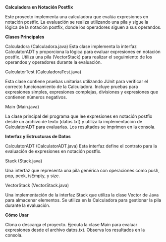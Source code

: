 **Calculadora en Notación Postfix**

Este proyecto implementa una calculadora que evalúa expresiones en notación postfix. La evaluación se realiza utilizando una pila y sigue la lógica de la notación postfix, donde los operadores siguen a sus operandos.

**Clases Principales**

Calculadora (Calculadora.java)
  Esta clase implementa la interfaz CalculatorADT y proporciona la lógica para evaluar expresiones en notación postfix. Utiliza una pila (VectorStack) para realizar el seguimiento de los operandos y operadores durante la evaluación.

CalculatorTest (CalculadoraTest.java)
 
 Esta clase contiene pruebas unitarias utilizando JUnit para verificar el correcto funcionamiento de la Calculadora. Incluye pruebas para expresiones simples, expresiones complejas, divisiones y expresiones que contienen números negativos.

Main (Main.java)
 
 La clase principal del programa que lee expresiones en notación postfix desde un archivo de texto (datos.txt) y utiliza la implementación de CalculatorADT para evaluarlas. Los resultados se imprimen en la consola.

**Interfaz y Estructuras de Datos**

CalculatorADT (CalculatorADT.java)
  Esta interfaz define el contrato para la evaluación de expresiones en notación postfix.

Stack (Stack.java)
  
Una interfaz que representa una pila genérica con operaciones como push, pop, peek, isEmpty, y size.

VectorStack (VectorStack.java)
  
Una implementación de la interfaz Stack que utiliza la clase Vector de Java para almacenar elementos. Se utiliza en la Calculadora para gestionar la pila durante la evaluación.

**Cómo Usar**

Clona o descarga el proyecto.
Ejecuta la clase Main para evaluar expresiones desde el archivo datos.txt.
Observa los resultados en la consola.
